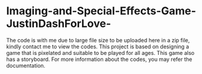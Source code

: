 # Imaging-and-Special-Effects-Game-JustinDashForLove-

The code is with me due to large file size to be uploaded here in a zip file, kindly contact me to view the codes. This project is based on designing a game that is pixelated and suitable to be played for all ages. This game also has a storyboard. For more information about the codes, you may refer the documentation.
